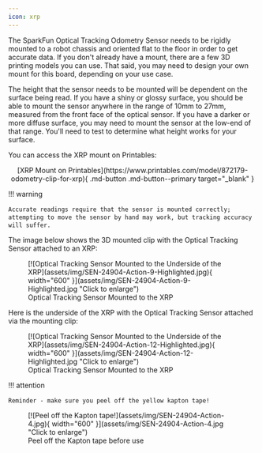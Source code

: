 ```yaml
---
icon: xrp
---
```



The SparkFun Optical Tracking Odometry Sensor needs to be rigidly mounted to a robot chassis and oriented flat to the floor in order to get accurate data. If you don't already have a mount, there are a few 3D printing models you can use. That said, you may need to design your own mount for this board, depending on your use case. 

The height that the sensor needs to be mounted will be dependent on the surface being read. If you have a shiny or glossy surface, you should be able to mount the sensor anywhere in the range of 10mm to 27mm, measured from the front face of the optical sensor. If you have a darker or more diffuse surface, you may need to mount the sensor at the low-end of that range. You'll need to test to determine what height works for your surface.

You can access the XRP mount on Printables:  

<center>
	[XRP Mount on Printables](https://www.printables.com/model/872179-odometry-clip-for-xrp){ .md-button .md-button--primary target="_blank" }
</center>

!!! warning

	Accurate readings require that the sensor is mounted correctly; attempting to move the sensor by hand may work, but tracking accuracy will suffer.

The image below shows the 3D mounted clip with the Optical Tracking Sensor attached to an XRP: 

<figure markdown>
[![Optical Tracking Sensor Mounted to the Underside of the XRP](assets/img/SEN-24904-Action-9-Highlighted.jpg){ width="600" }](assets/img/SEN-24904-Action-9-Highlighted.jpg "Click to enlarge")
<figcaption markdown>Optical Tracking Sensor Mounted to the XRP</figcaption>
</figure>

Here is the underside of the XRP with the Optical Tracking Sensor attached via the mounting clip: 

<figure markdown>
[![Optical Tracking Sensor Mounted to the Underside of the XRP](assets/img/SEN-24904-Action-12-Highlighted.jpg){ width="600" }](assets/img/SEN-24904-Action-12-Highlighted.jpg "Click to enlarge")
<figcaption markdown>Optical Tracking Sensor Mounted to the XRP</figcaption>
</figure>


!!! attention

	Reminder - make sure you peel off the yellow kapton tape! 


<figure markdown>
[![Peel off the Kapton tape!](assets/img/SEN-24904-Action-4.jpg){ width="600" }](assets/img/SEN-24904-Action-4.jpg "Click to enlarge")
<figcaption markdown>Peel off the Kapton tape before use</figcaption>
</figure>
